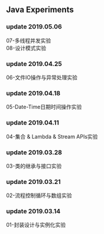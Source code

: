 Java Experiments
-----------------------
### update 2019.05.06
07-多线程并发实验  
08-设计模式实验  
### update 2019.04.25

06-文件IO操作与异常处理实验

### update 2019.04.18

05-Date-Time日期时间操作实验

### update 2019.04.11

04-集合 & Lambda & Stream APIs实验

### update 2019.03.28

03-类的继承与接口实验

### update 2019.03.21
 
02-流程控制循环与数组实验

### update 2019.03.14

01-封装设计与实例化实验

 